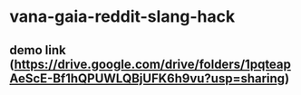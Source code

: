 # vana-gaia-reddit-slang-hack
## demo link (https://drive.google.com/drive/folders/1pqteapAeScE-Bf1hQPUWLQBjUFK6h9vu?usp=sharing)
